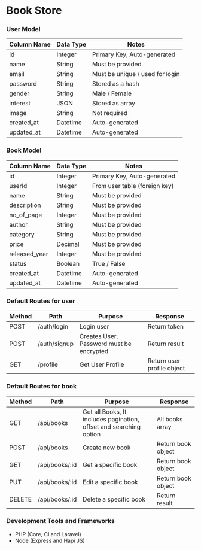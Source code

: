 
# Book Store 


### User Model

| Column Name | Data Type | Notes |
| --------------- | ------------- | ------------------------------ |
| id | Integer | Primary Key, Auto-generated |
| name | String | Must be provided |
| email | String | Must be unique / used for login |
| password | String | Stored as a hash |
| gender | String | Male / Female |
| interest | JSON | Stored as array |
| image | String | Not required  |
| created_at | Datetime | Auto-generated |
| updated_at | Datetime | Auto-generated |



### Book Model

| Column Name | Data Type | Notes |
| --------------- | ------------- | ------------------------------ |
| id | Integer | Primary Key, Auto-generated |
| userId | Integer | From user table (foreign key) |
| name | String | Must be provided |
| description | String | Must be provided |
| no_of_page | Integer | Must be provided |
| author | String | Must be provided |
| category | String | Must be provided |
| price | Decimal | Must be provided |
| released_year | Integer | Must be provided |
| status | Boolean | True / False |
| created_at | Datetime | Auto-generated |
| updated_at | Datetime | Auto-generated |



### Default Routes for user 

| Method | Path | Purpose | Response|
| ------ | ---------------- | -------------- | ------------------- |
| POST | /auth/login | Login user | Return token |
| POST | /auth/signup | Creates User, Password must be encrypted  | Return result |
| GET | /profile | Get User Profile | Return user profile object |



### Default Routes for book 

| Method | Path | Purpose | Response |
| ------ | ---------------- | -------------- | ------------------- |
| GET | /api/books | Get all Books, It includes pagination, offset and searching option | All books array | 
| POST | /api/books | Create new book | Return book object | 
| GET | /api/books/:id | Get a specific book | Return book object | 
| PUT | /api/books/:id | Edit a specific book | Return book object | 
| DELETE | /api/books/:id | Delete a specific book | Return result | 



### Development Tools and Frameworks
* PHP (Core, CI and Laravel)
* Node (Express and Hapi JS)
